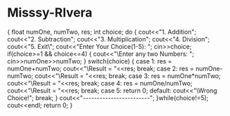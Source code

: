 # Misssy-RIvera
{
    float numOne, numTwo, res;
    int choice;
    do
    {
        cout<<"1. Addition\";
        cout<<"2. Subtraction\";
        cout<<"3. Multiplication\";
        cout<<"4. Division\";
        cout<<"5. Exit\\";
        cout<<"Enter Your Choice(1-5): ";
        cin>>choice;
        if(choice>=1 && choice<=4)
        {
            cout<<"\Enter any two Numbers: ";
            cin>>numOne>>numTwo;
        }
        switch(choice)
        {
            case 1:
                res = numOne+numTwo;
                cout<<"\Result = "<<res;
                break;
            case 2:
                res = numOne-numTwo;
                cout<<"\Result = "<<res;
                break;
            case 3:
                res = numOne*numTwo;
                cout<<"\Result = "<<res;
                break;
            case 4:
                res = numOne/numTwo;
                cout<<"\Result = "<<res;
                break;
            case 5:
                return 0;
            default:
                cout<<"\Wrong Choice!";
                break;
        }
        cout<<"\------------------------\";
    }while(choice!=5);
    cout<<endl;
    return 0;
}
